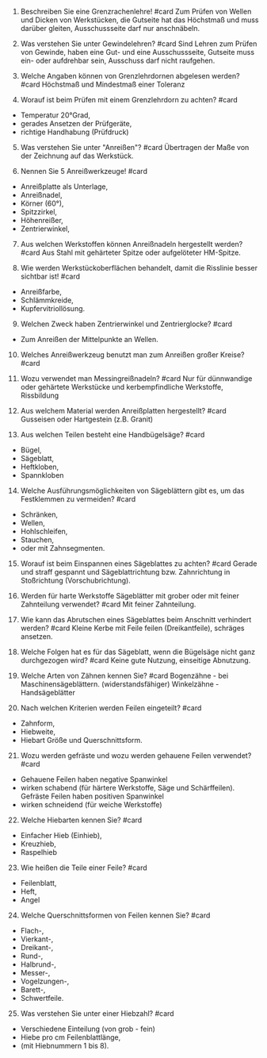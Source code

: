 1. Beschreiben Sie eine Grenzrachenlehre! #card
Zum Prüfen von Wellen und Dicken von Werkstücken, die Gutseite hat das Höchstmaß und muss darüber gleiten, Ausschussseite darf nur anschnäbeln.

2. Was verstehen Sie unter Gewindelehren? #card
Sind Lehren zum Prüfen von Gewinde, haben eine Gut- und eine Ausschussseite, Gutseite muss ein- oder aufdrehbar sein, Ausschuss darf nicht raufgehen.

3. Welche Angaben können von Grenzlehrdornen abgelesen werden? #card
Höchstmaß und Mindestmaß einer Toleranz

4. Worauf ist beim Prüfen mit einem Grenzlehrdorn zu achten? #card
- Temperatur 20°Grad,
- gerades Ansetzen der Prüfgeräte,
- richtige Handhabung (Prüfdruck)

5. Was verstehen Sie unter "Anreißen"? #card
Übertragen der Maße von der Zeichnung auf das Werkstück.

6. Nennen Sie 5 Anreißwerkzeuge! #card
- Anreißplatte als Unterlage,
- Anreißnadel,
- Körner (60°),
- Spitzzirkel,
- Höhenreißer,
- Zentrierwinkel,

7. Aus welchen Werkstoffen können Anreißnadeln hergestellt werden? #card
Aus Stahl mit gehärteter Spitze oder aufgelöteter HM-Spitze.

8. Wie werden Werkstückoberflächen behandelt, damit die Risslinie besser sichtbar ist! #card
- Anreißfarbe,
- Schlämmkreide,
- Kupfervitriollösung.

9. Welchen Zweck haben Zentrierwinkel und Zentrierglocke? #card
- Zum Anreißen der Mittelpunkte an Wellen.

10. Welches Anreißwerkzeug benutzt man zum Anreißen großer Kreise? #card

11. Wozu verwendet man Messingreißnadeln? #card
Nur für dünnwandige oder gehärtete Werkstücke und kerbempfindliche Werkstoffe, Rissbildung

12. Aus welchem Material werden Anreißplatten hergestellt? #card Gusseisen oder Hartgestein (z.B. Granit)

13. Aus welchen Teilen besteht eine Handbügelsäge? #card 
- Bügel,
- Sägeblatt,
- Heftkloben,
- Spannkloben

14. Welche Ausführungsmöglichkeiten von Sägeblättern gibt es, um das Festklemmen zu vermeiden? #card
- Schränken,
- Wellen,
- Hohlschleifen,
- Stauchen,
- oder mit Zahnsegmenten.

15. Worauf ist beim Einspannen eines Sägeblattes zu achten? #card
Gerade und straff gespannt und Sägeblattrichtung bzw. Zahnrichtung in Stoßrichtung (Vorschubrichtung).

16. Werden für harte Werkstoffe Sägeblätter mit grober oder mit feiner Zahnteilung verwendet? #card
Mit feiner Zahnteilung.

17. Wie kann das Abrutschen eines Sägeblattes beim Anschnitt verhindert werden? #card
Kleine Kerbe mit Feile feilen (Dreikantfeile), schräges ansetzen.

18. Welche Folgen hat es für das Sägeblatt, wenn die Bügelsäge nicht ganz
durchgezogen wird? #card
Keine gute Nutzung, einseitige Abnutzung.

19. Welche Arten von Zähnen kennen Sie? #card
Bogenzähne - bei Maschinensägeblättern. (widerstandsfähiger)
Winkelzähne - Handsägeblätter

20. Nach welchen Kriterien werden Feilen eingeteilt? #card
- Zahnform,
- Hiebweite,
- Hiebart Größe und Querschnittsform.

21. Wozu werden gefräste und wozu werden gehauene Feilen verwendet? #card
- Gehauene Feilen haben negative Spanwinkel
- wirken schabend (für härtere Werkstoffe, Säge und Schärffeilen). Gefräste Feilen haben positiven Spanwinkel
- wirken schneidend (für weiche Werkstoffe)

22. Welche Hiebarten kennen Sie? #card
- Einfacher Hieb (Einhieb),
- Kreuzhieb,
- Raspelhieb

23. Wie heißen die Teile einer Feile? #card
- Feilenblatt,
- Heft,
- Angel

24. Welche Querschnittsformen von Feilen kennen Sie? #card
- Flach-,
- Vierkant-,
- Dreikant-,
- Rund-,
- Halbrund-,
- Messer-,
- Vogelzungen-,
- Barett-,
- Schwertfeile.

25. Was verstehen Sie unter einer Hiebzahl? #card
- Verschiedene Einteilung (von grob - fein)
- Hiebe pro cm Feilenblattlänge,
- (mit Hiebnummern 1 bis 8).

